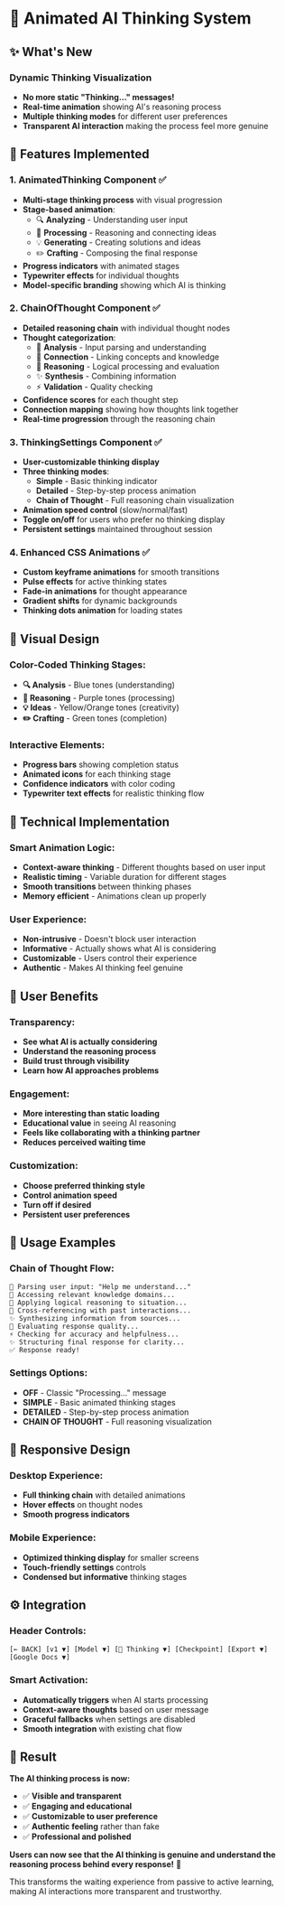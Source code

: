 # 🧠 **Animated AI Thinking System**

## ✨ **What's New**

### **Dynamic Thinking Visualization** 
- **No more static "Thinking..." messages!**
- **Real-time animation** showing AI's reasoning process
- **Multiple thinking modes** for different user preferences
- **Transparent AI interaction** making the process feel more genuine

## 🎯 **Features Implemented**

### **1. AnimatedThinking Component** ✅
- **Multi-stage thinking process** with visual progression
- **Stage-based animation**:
  - 🔍 **Analyzing** - Understanding user input
  - 🧠 **Processing** - Reasoning and connecting ideas  
  - 💡 **Generating** - Creating solutions and ideas
  - ✏️ **Crafting** - Composing the final response
- **Progress indicators** with animated stages
- **Typewriter effects** for individual thoughts
- **Model-specific branding** showing which AI is thinking

### **2. ChainOfThought Component** ✅
- **Detailed reasoning chain** with individual thought nodes
- **Thought categorization**:
  - 🎯 **Analysis** - Input parsing and understanding
  - 🔗 **Connection** - Linking concepts and knowledge
  - 🧠 **Reasoning** - Logical processing and evaluation
  - ✨ **Synthesis** - Combining information
  - ⚡ **Validation** - Quality checking
- **Confidence scores** for each thought step
- **Connection mapping** showing how thoughts link together
- **Real-time progression** through the reasoning chain

### **3. ThinkingSettings Component** ✅
- **User-customizable thinking display**
- **Three thinking modes**:
  - **Simple** - Basic thinking indicator
  - **Detailed** - Step-by-step process animation  
  - **Chain of Thought** - Full reasoning chain visualization
- **Animation speed control** (slow/normal/fast)
- **Toggle on/off** for users who prefer no thinking display
- **Persistent settings** maintained throughout session

### **4. Enhanced CSS Animations** ✅
- **Custom keyframe animations** for smooth transitions
- **Pulse effects** for active thinking states
- **Fade-in animations** for thought appearance
- **Gradient shifts** for dynamic backgrounds
- **Thinking dots animation** for loading states

## 🎨 **Visual Design**

### **Color-Coded Thinking Stages:**
- **🔍 Analysis** - Blue tones (understanding)
- **🧠 Reasoning** - Purple tones (processing)  
- **💡 Ideas** - Yellow/Orange tones (creativity)
- **✏️ Crafting** - Green tones (completion)

### **Interactive Elements:**
- **Progress bars** showing completion status
- **Animated icons** for each thinking stage
- **Confidence indicators** with color coding
- **Typewriter text effects** for realistic thinking flow

## 🔧 **Technical Implementation**

### **Smart Animation Logic:**
- **Context-aware thinking** - Different thoughts based on user input
- **Realistic timing** - Variable duration for different stages
- **Smooth transitions** between thinking phases
- **Memory efficient** - Animations clean up properly

### **User Experience:**
- **Non-intrusive** - Doesn't block user interaction
- **Informative** - Actually shows what AI is considering
- **Customizable** - Users control their experience
- **Authentic** - Makes AI thinking feel genuine

## 🚀 **User Benefits**

### **Transparency:**
- **See what AI is actually considering**
- **Understand the reasoning process**
- **Build trust through visibility**
- **Learn how AI approaches problems**

### **Engagement:**
- **More interesting than static loading**
- **Educational value** in seeing AI reasoning
- **Feels like collaborating with a thinking partner**
- **Reduces perceived waiting time**

### **Customization:**
- **Choose preferred thinking style**
- **Control animation speed**  
- **Turn off if desired**
- **Persistent user preferences**

## 🎯 **Usage Examples**

### **Chain of Thought Flow:**
```
🎯 Parsing user input: "Help me understand..."
🔗 Accessing relevant knowledge domains...
🧠 Applying logical reasoning to situation...
🔗 Cross-referencing with past interactions...
✨ Synthesizing information from sources...
🧠 Evaluating response quality...
⚡ Checking for accuracy and helpfulness...
✨ Structuring final response for clarity...
✅ Response ready!
```

### **Settings Options:**
- **OFF** - Classic "Processing..." message
- **SIMPLE** - Basic animated thinking stages
- **DETAILED** - Step-by-step process animation
- **CHAIN OF THOUGHT** - Full reasoning visualization

## 📱 **Responsive Design**

### **Desktop Experience:**
- **Full thinking chain** with detailed animations
- **Hover effects** on thought nodes
- **Smooth progress indicators**

### **Mobile Experience:**
- **Optimized thinking display** for smaller screens
- **Touch-friendly settings** controls
- **Condensed but informative** thinking stages

## ⚙️ **Integration**

### **Header Controls:**
```
[← BACK] [v1 ▼] [Model ▼] [🧠 Thinking ▼] [Checkpoint] [Export ▼] [Google Docs ▼]
```

### **Smart Activation:**
- **Automatically triggers** when AI starts processing
- **Context-aware thoughts** based on user message
- **Graceful fallbacks** when settings are disabled
- **Smooth integration** with existing chat flow

## 🎉 **Result**

**The AI thinking process is now:**
- ✅ **Visible and transparent**
- ✅ **Engaging and educational** 
- ✅ **Customizable to user preference**
- ✅ **Authentic feeling** rather than fake
- ✅ **Professional and polished**

**Users can now see that the AI thinking is genuine and understand the reasoning process behind every response!** 🚀

This transforms the waiting experience from passive to active learning, making AI interactions more transparent and trustworthy.